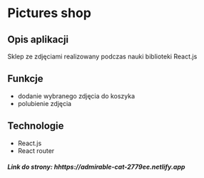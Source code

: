 # Pictures shop



## Opis aplikacji

Sklep ze zdjęciami realizowany podczas nauki biblioteki React.js

## Funkcje

- dodanie wybranego zdjęcia do koszyka
- polubienie zdjęcia



## Technologie 

* React.js
* React router


##### Link do strony: hhttps://admirable-cat-2779ee.netlify.app


